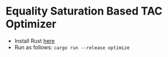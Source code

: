 # Equality Saturation Based TAC Optimizer 

- Install Rust [here](https://www.rust-lang.org/tools/install)
- Run as follows: `cargo run --release optimize`
